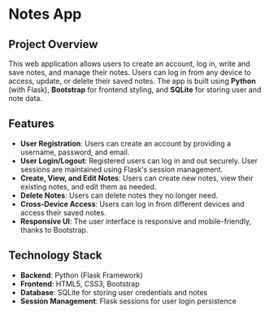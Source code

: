 # Notes App

## Project Overview
This web application allows users to create an account, log in, write and save notes, and manage their notes. Users can log in from any device to access, update, or delete their saved notes. The app is built using **Python** (with Flask), **Bootstrap** for frontend styling, and **SQLite** for storing user and note data.

## Features
- **User Registration**: Users can create an account by providing a username, password, and email.
- **User Login/Logout**: Registered users can log in and out securely. User sessions are maintained using Flask's session management.
- **Create, View, and Edit Notes**: Users can create new notes, view their existing notes, and edit them as needed.
- **Delete Notes**: Users can delete notes they no longer need.
- **Cross-Device Access**: Users can log in from different devices and access their saved notes.
- **Responsive UI**: The user interface is responsive and mobile-friendly, thanks to Bootstrap.

## Technology Stack
- **Backend**: Python (Flask Framework)
- **Frontend**: HTML5, CSS3, Bootstrap
- **Database**: SQLite for storing user credentials and notes
- **Session Management**: Flask sessions for user login persistence

